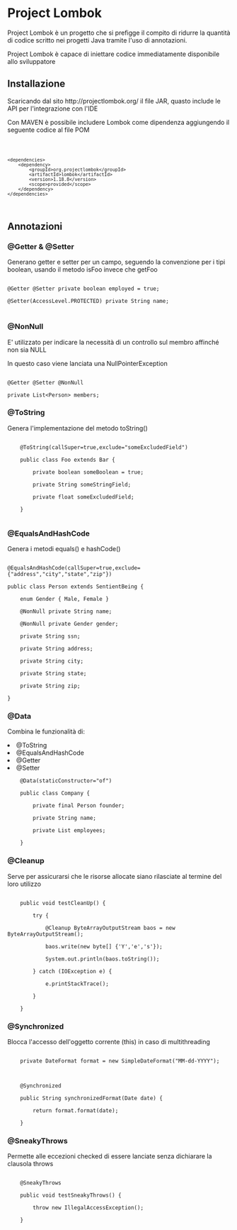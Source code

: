 # Project Lombok #

<p>Project Lombok è un progetto che si prefigge il compito di ridurre la quantità di codice 
scritto nei progetti Java tramite l'uso di annotazioni.</p>
Project Lombok è capace di iniettare codice immediatamente disponibile allo sviluppatore

## Installazione ##
<p>Scaricando dal sito http://projectlombok.org/ il file JAR, quasto include le API per l'integrazione con l'IDE</p>
<p>Con MAVEN è possibile includere Lombok come dipendenza aggiungendo il seguente codice al file POM</p>
<code>

    <dependencies>
        <dependency>
            <groupId>org.projectlombok</groupId>
            <artifactId>lombok</artifactId>
            <version>1.18.8</version>
            <scope>provided</scope>
        </dependency>
    </dependencies>
</code>

## Annotazioni ##

### @Getter & @Setter ###
<p>Generano getter e setter per un campo, seguendo la convenzione per i tipi boolean, usando il metodo isFoo invece che getFoo</p>
<code>
@Getter @Setter private boolean employed = true;<br>
@Setter(AccessLevel.PROTECTED) private String name;
</code><br>

### @NonNull ###
<p> E' utilizzato per indicare la necessità di un controllo sul membro affinché non sia NULL</p>
<p> In questo caso viene lanciata una NullPointerException</p>
<code>
@Getter @Setter @NonNull<br>
private List&lt;Person> members;
</code>

### @ToString ###
<p> Genera l'implementazione del metodo toString()</p>
<code>
    @ToString(callSuper=true,exclude="someExcludedField")<br>
    public class Foo extends Bar {<br>
        private boolean someBoolean = true;<br>
        private String someStringField;<br>
        private float someExcludedField;<br>
    }
	</code>

### @EqualsAndHashCode ###
<p> Genera i metodi equals() e hashCode()</p>
<code>
@EqualsAndHashCode(callSuper=true,exclude={"address","city","state","zip"}) <br> 
public class Person extends SentientBeing { <br>
    enum Gender { Male, Female } <br> 
    @NonNull private String name; <br>
    @NonNull private Gender gender; <br>
    private String ssn; <br>
    private String address; <br>
    private String city; <br>
    private String state; <br>
    private String zip; <br>
}
</code>

### @Data ###
<p>Combina le funzionalità di:</p>
<li> @ToString
<li> @EqualsAndHashCode
<li> @Getter
<li> @Setter </li>
<code>
    @Data(staticConstructor="of") <br>
    public class Company { <br> 
        private final Person founder; <br>
        private String name; <br>
        private List<Person> employees; <br>
    }</code>

### @Cleanup ###
<p> Serve per assicurarsi che le risorse allocate siano rilasciate al termine del loro utilizzo </p>
<code>
    public void testCleanUp() { <br>
        try { <br>
            @Cleanup ByteArrayOutputStream baos = new ByteArrayOutputStream(); <br>
            baos.write(new byte[] {'Y','e','s'}); <br>
            System.out.println(baos.toString()); <br>
        } catch (IOException e) { <br>
            e.printStackTrace(); <br>
        } <br>
    }</code>

### @Synchronized ###
<p> Blocca l'accesso dell'oggetto corrente (this) in caso di multithreading </p>
<code>
    private DateFormat format = new SimpleDateFormat("MM-dd-YYYY"); <br>
      <br>
    @Synchronized <br>
    public String synchronizedFormat(Date date) { <br>
        return format.format(date); <br>
    }</code>

### @SneakyThrows ###
<p> Permette alle eccezioni checked di essere lanciate senza dichiarare la clausola throws </p>
<code>
    @SneakyThrows <br>
    public void testSneakyThrows() { <br>
        throw new IllegalAccessException(); <br>
    }</code>
